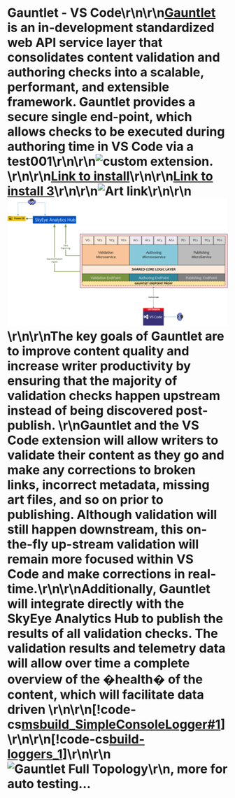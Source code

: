 # Gauntlet - VS Code\r\n\r\n[Gauntlet](..\Gauntlet-VSCode-Test-Dir-2\test.md) is an in-development standardized web API service layer that consolidates content validation and authoring checks into a scalable, performant, and extensible framework. Gauntlet provides a secure single end-point, which allows checks to be executed during authoring time in VS Code via a test001\r\n\r\n![custom extension](../media/link-checker-2.png). \r\n\r\n[Link to install](install.md)\r\n\r\n[Link to install 3](..\Gauntlet-VSCode-Test-Dir-3\install.md)\r\n\r\n![Art link](../media/training-tutorial-gitbash-add.png)\r\n\r\n![Art link Gauntlet 2](../Gauntlet-VSCode-Test-Dir-2/media/GauntletFullTopology.png)\r\n\r\nThe key goals of Gauntlet are to improve content quality and increase writer productivity by ensuring that the majority of validation checks happen upstream instead of being discovered post-publish. \r\nGauntlet and the VS Code extension will allow writers to validate their content as they go and make any corrections to broken links, incorrect metadata, missing art files, and so on prior to publishing. Although validation will still happen downstream, this on-the-fly up-stream validation will  remain more focused within VS Code and make corrections in real-time.\r\n\r\nAdditionally, Gauntlet will integrate directly with the SkyEye Analytics Hub to publish the results of all validation checks. The validation results and telemetry data will allow over time a complete overview of the �health� of the content, which will facilitate data driven \r\n\r\n[!code-cs[msbuild_SimpleConsoleLogger#1](../msbuild/codesnippet/CSharp/build-loggers_1.cs)] \r\n\r\n[!code-cs[build-loggers_1](../msbuild/codesnippet/CSharp/build-loggers_1.cs)]\r\n\r\n![Gauntlet Full Topology](..\Gauntlet-VSCode\media\GauntletFullTopology.png)\r\n, more for auto testing...